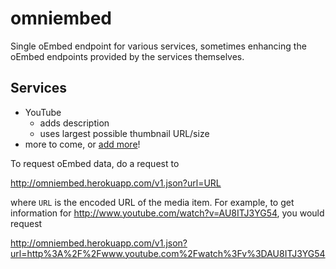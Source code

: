 # omniembed

Single oEmbed endpoint for various services, sometimes enhancing the oEmbed endpoints provided by the services themselves.

## Services

* YouTube
    - adds description
    - uses largest possible thumbnail URL/size
* more to come, or [add more](https://github.com/Jux/omniembed/blob/master/CONTRIBUTING.md)!

To request oEmbed data, do a request to

http://omniembed.herokuapp.com/v1.json?url=URL

where `URL` is the encoded URL of the media item.  For example, to get information for http://www.youtube.com/watch?v=AU8ITJ3YG54, you would request

http://omniembed.herokuapp.com/v1.json?url=http%3A%2F%2Fwww.youtube.com%2Fwatch%3Fv%3DAU8ITJ3YG54
